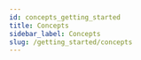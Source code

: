 ```yaml
---
id: concepts_getting_started
title: Concepts
sidebar_label: Concepts
slug: /getting_started/concepts
---
```

